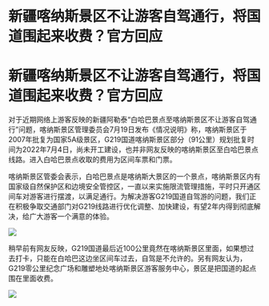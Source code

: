 # 新疆喀纳斯景区不让游客自驾通行，将国道围起来收费？官方回应

# 新疆喀纳斯景区不让游客自驾通行，将国道围起来收费？官方回应

对于近期网络上游客反映的新疆阿勒泰“白哈巴景点至喀纳斯景区不让游客自驾通行”问题，喀纳斯景区管理委员会7月19日发布《情况说明》称，喀纳斯景区于2007年批复为国家5A级景区，G219国道喀纳斯景区部分（91公里）规划批复时间为2022年7月4日，尚未开工建设，也并非网友反映的喀纳斯景区至白哈巴景点线路。进入白哈巴景点收取的费用为区间车票和门票。

喀纳斯景区管委会表示，白哈巴景点是喀纳斯大景区的一个景点，喀纳斯景区内有国家级自然保护区和边境安全管控区，一直以来实施限流管理措施，平时只开通区间车对游客进行摆渡，以满足通行。为解决游客G219国道自驾游的问题，我们正在积极争取交通部门对G219线路进行优化调整、加快建设，有望2年内得到彻底解决，给广大游客一个满意的体验。

![](https://inews.gtimg.com/newsapp_bt/0/15814482100/1000)

稍早前有网友反映，G219国道最后近100公里竟然在喀纳斯景区里面，如果想过去打卡，只能在白哈巴这边坐区间车过去，自驾是不允许的。另有网友认为，G219零公里纪念广场和雕塑地处喀纳斯景区游客服务中心，景区是把国道的起点围在里面收费。

![](https://inews.gtimg.com/newsapp_bt/0/15814482101/1000)

